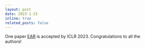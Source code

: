 ```yaml
---
layout: post
date: 2023-1-23
inline: true
related_posts: false
---
```


One paper [EAR](https://sites.google.com/view/emergent-action-representation/) is accepted by ICLR 2023. Congratulations to all the authors!
